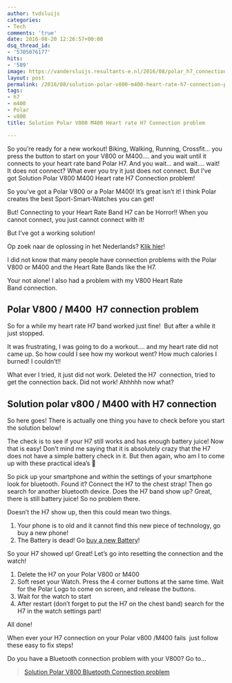 ```yaml
---
author: tvdsluijs
categories:
- Tech
comments: 'true'
date: 2016-08-20 12:26:57+00:00
dsq_thread_id:
- '5705076177'
hits:
- '589'
image: https://vandersluijs.resultants-e.nl/2016/08/polar_h7_connection_problem-825x510.jpg
layout: post
permalink: /2016/08/solution-polar-v800-m400-heart-rate-h7-connection-problem.html
tags:
- h7
- m400
- Polar
- v800
title: Solution Polar V800 M400 Heart rate H7 Connection problem

---
```

So you&#8217;re ready for a new workout! Biking, Walking, Running, Crossfit&#8230; you press the button to start on your V800 or M400&#8230;. and you wait until it connects to your heart rate band Polar H7. And you wait&#8230; and wait&#8230;. wait! It does not connect? What ever you try it just does not connect. But I&#8217;ve got Solution Polar V800 M400 Heart rate H7 Connection problem!<!--more-->

So you’ve got a Polar V800 or a Polar M400! It’s great isn’t it! I think Polar creates the best Sport-Smart-Watches you can get!

But! Connecting to your Heart Rate Band H7 can be Horror!! When you cannot connect, you just cannot connect with it!

But I’ve got a working solution!

Op zoek naar de oplossing in het Nederlands? [Klik hier](http://40enfit.nl/oplossing-koppel-probleem-polar-m400-v800-en-h7/)!

I did not know that many people have connection problems with the Polar V800 or M400 and the Heart Rate Bands like the H7.

Your not alone! I also had a problem with my V800 Heart Rate Band connection.

## Polar V800 / M400  H7 connection problem

So for a while my heart rate H7 band worked just fine!  But after a while it just stopped.

It was frustrating, I was going to do a workout&#8230;. and my heart rate did not came up. So how could I see how my workout went? How much calories I burned! I couldn&#8217;t!!

What ever I tried, it just did not work. Deleted the H7  connection, tried to get the connection back. Did not work! Ahhhhh now what?

## Solution polar v800 / M400 with H7 connection

So here goes! There is actually one thing you have to check before you start the solution below!

The check is to see if your H7 still works and has enough battery juice! Now that is easy! Don&#8217;t mind me saying that it is absolutely crazy that the H7 does not have a simple battery check in it. But then again, who am I to come up with these practical idea&#8217;s 🙂

So pick up your smartphone and within the settings of your smartphone look for bluetooth. Found it? Connect the H7 to the chest strap! Then go search for another bluetooth device. Does the H7 band show up? Great, there is still battery juice! So no problem there.

Doesn&#8217;t the H7 show up, then this could mean two things.

  1. Your phone is to old and it cannot find this new piece of technology, go buy a new phone!
  2. The Battery is dead! Go [buy a new Battery](http://www.batterijenhuis.nl/batterij/?tt=7078_12_97738_&r=https%3A%2F%2Fwww.batterijenhuis.nl%2Fenergizer-cr2025)!

So your H7 showed up! Great! Let&#8217;s go into resetting the connection and the watch!

  1. Delete the H7 on your Polar V800 or M400
  2. Soft reset your Watch. Press the 4 corner buttons at the same time. Wait for the Polar Logo to come on screen, and release the buttons.
  3. Wait for the watch to start
  4. After restart (don&#8217;t forget to put the H7 on the chest band) search for the H7 in the watch settings part!

All done!

When ever your H7 connection on your Polar v800 /M400 fails  just follow these easy to fix steps!

Do you have a Bluetooth connection problem with your V800? Go to&#8230;

<blockquote class="wp-embedded-content" data-secret="eyDFLch9ui">
  <p>
    <a href="https://www.vandersluijs.nl/2016/01/solution-polar-v800-bluetooth-connection-problem.html">Solution Polar V800 Bluetooth Connection problem</a>
  </p>
</blockquote>



&nbsp;